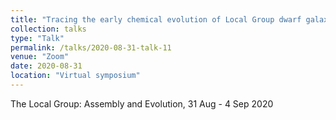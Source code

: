 ```yaml
---
title: "Tracing the early chemical evolution of Local Group dwarf galaxies using RR Lyrae stars"
collection: talks
type: "Talk"
permalink: /talks/2020-08-31-talk-11
venue: "Zoom"
date: 2020-08-31
location: "Virtual symposium"
---
```


The Local Group: Assembly and Evolution, 31 Aug - 4 Sep 2020
